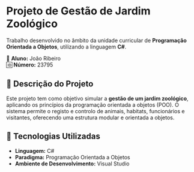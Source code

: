 # Projeto de Gestão de Jardim Zoológico

Trabalho desenvolvido no âmbito da unidade curricular de **Programação Orientada a Objetos**, utilizando a linguagem **C#**.

👤 **Aluno:** João Ribeiro  
🆔 **Número:** 23795

## 📌 Descrição do Projeto

Este projeto tem como objetivo simular a **gestão de um jardim zoológico**, aplicando os princípios da programação orientada a objetos (POO). O sistema permite o registo e controlo de animais, habitats, funcionários e visitantes, oferecendo uma estrutura modular e orientada a objetos.

## 🚀 Tecnologias Utilizadas
- **Linguagem:** C#
- **Paradigma:** Programação Orientada a Objetos
- **Ambiente de Desenvolvimento:** Visual Studio
